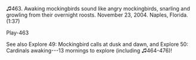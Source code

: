 ♫463. Awaking mockingbirds sound like angry mockingbirds, snarling and
growling from their overnight roosts. November 23, 2004. Naples,
Florida. (1:37)

Play-463

See also Explore 49: Mockingbird calls at dusk and dawn, and Explore 50:
Cardinals awaking---13 mornings to explore (including ♫464-476)!
